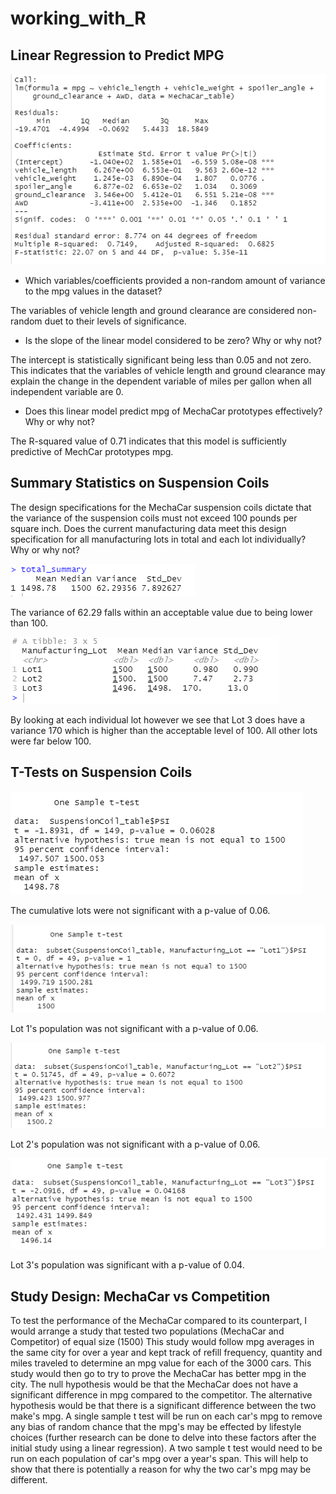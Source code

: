 # working_with_R

## Linear Regression to Predict MPG

![Linear Regression](https://github.com/drewabramo12/working_with_R/blob/main/Resources/linear_regression.PNG)

- Which variables/coefficients provided a non-random amount of variance to the mpg values in the dataset?

The variables of vehicle length and ground clearance are considered non-random duet to their levels of significance.

- Is the slope of the linear model considered to be zero? Why or why not?

The intercept is statistically significant being less than 0.05 and not zero. This indicates that the variables of vehicle length and ground clearance may explain the change in the dependent variable of miles per gallon when all independent variable are 0.

- Does this linear model predict mpg of MechaCar prototypes effectively? Why or why not?

The R-squared value of 0.71 indicates that this model is sufficiently predictive of MechCar prototypes mpg.

## Summary Statistics on Suspension Coils

The design specifications for the MechaCar suspension coils dictate that the variance of the suspension coils must not exceed 100 pounds per square inch. Does the current manufacturing data meet this design specification for all manufacturing lots in total and each lot individually? Why or why not?

![Suspension Table](https://github.com/drewabramo12/working_with_R/blob/main/Resources/Suspension_table.PNG)

The variance of 62.29 falls within an acceptable value due to being lower than 100.


![Lot Variance](https://github.com/drewabramo12/working_with_R/blob/main/Resources/Lot_Var.PNG)

By looking at each individual lot however we see that Lot 3 does have a variance 170 which is higher than the acceptable level of 100. All other lots were far below 100.

## T-Tests on Suspension Coils

![Ttest](https://github.com/drewabramo12/working_with_R/blob/main/Resources/ttest.PNG)

The cumulative lots were not significant with a p-value of 0.06.

![Lot1 Ttest](https://github.com/drewabramo12/working_with_R/blob/main/Resources/Lot1.PNG)

Lot 1's population was not significant with a p-value of 0.06.

![Lot2 Ttest](https://github.com/drewabramo12/working_with_R/blob/main/Resources/Lot2.PNG)

Lot 2's population was not significant with a p-value of 0.06.

![Lot3 Ttest](https://github.com/drewabramo12/working_with_R/blob/main/Resources/Lot3.PNG)

Lot 3's population was significant with a p-value of 0.04.

## Study Design: MechaCar vs Competition

To test the performance of the MechaCar compared to its counterpart, I would arrange a study that tested two populations (MechaCar and Competitor) of equal size (1500) This study would follow mpg averages in the same city for over a year and kept track of refill frequency, quantity and miles traveled to determine an mpg value for each of the 3000 cars. This study would then go to try to prove the MechaCar has better mpg in the city. The null hypothesis would be that the MechaCar does not have a significant difference in mpg compared to the competitor. The alternative hypothesis would be that there is a significant difference between the two make's mpg. A single sample t test will be run on each car's mpg to remove any bias of random chance that the mpg's may be effected by lifestyle choices (further research can be done to delve into these factors after the initial study using a linear regression). A two sample t test would need to be run on each population of car's mpg over a year's span. This will help to show that there is potentially a reason for why the two car's mpg may be different.